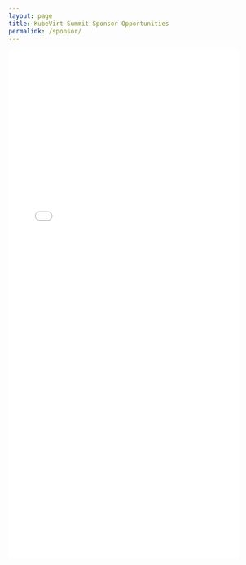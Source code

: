 ```yaml
---
layout: page
title: KubeVirt Summit Sponsor Opportunities
permalink: /sponsor/
---
```


<div class="container" style="width: 100%;">
    <embed src="/assets/files/summit24-sponsor.pdf" type="application/pdf" width="90%" height="1000px" style="margin-left: auto;">
</div>

